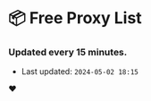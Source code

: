 # :package: Free Proxy List
### Updated every 15 minutes.

- Last updated: `2024-05-02 18:15`

:heart:
